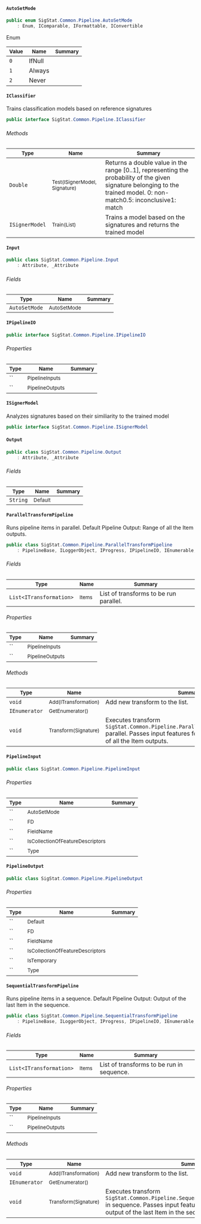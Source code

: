 #### `AutoSetMode`

```csharp
public enum SigStat.Common.Pipeline.AutoSetMode
    : Enum, IComparable, IFormattable, IConvertible

```

Enum

| <sub>Value</sub> | <sub>Name</sub> | <sub>Summary</sub> | 
| ---- | ---- | ---- | 
| `0` | IfNull |  | 
| `1` | Always |  | 
| `2` | Never |  | 


#### `IClassifier`

Trains classification models based on reference signatures
```csharp
public interface SigStat.Common.Pipeline.IClassifier

```

###### Methods

| <sub>Type</sub> | <sub>Name</sub> | <sub>Summary</sub> | 
| ---- | ---- | ---- | 
| `Double` | <sub>Test(ISignerModel, Signature)</sub> | Returns a double value in the range [0..1], representing the probability of the given signature belonging to the trained model.  <list type="bullet"><item>0: non-match</item><item>0.5: inconclusive</item><item>1: match</item></list> | 
| `ISignerModel` | <sub>Train(List<Signature>)</sub> | Trains a model based on the signatures and returns the trained model | 


#### `Input`

```csharp
public class SigStat.Common.Pipeline.Input
    : Attribute, _Attribute

```

###### Fields

| <sub>Type</sub> | <sub>Name</sub> | <sub>Summary</sub> | 
| ---- | ---- | ---- | 
| `AutoSetMode` | <sub>AutoSetMode</sub> |  | 


#### `IPipelineIO`

```csharp
public interface SigStat.Common.Pipeline.IPipelineIO

```

###### Properties

| <sub>Type</sub> | <sub>Name</sub> | <sub>Summary</sub> | 
| ---- | ---- | ---- | 
| `` | <sub>PipelineInputs</sub> |  | 
| `` | <sub>PipelineOutputs</sub> |  | 


#### `ISignerModel`

Analyzes signatures based on their similiarity to the trained model
```csharp
public interface SigStat.Common.Pipeline.ISignerModel

```

#### `Output`

```csharp
public class SigStat.Common.Pipeline.Output
    : Attribute, _Attribute

```

###### Fields

| <sub>Type</sub> | <sub>Name</sub> | <sub>Summary</sub> | 
| ---- | ---- | ---- | 
| `String` | <sub>Default</sub> |  | 


#### `ParallelTransformPipeline`

Runs pipeline items in parallel.  <para>Default Pipeline Output: Range of all the Item outputs.</para>
```csharp
public class SigStat.Common.Pipeline.ParallelTransformPipeline
    : PipelineBase, ILoggerObject, IProgress, IPipelineIO, IEnumerable, ITransformation

```

###### Fields

| <sub>Type</sub> | <sub>Name</sub> | <sub>Summary</sub> | 
| ---- | ---- | ---- | 
| `List<ITransformation>` | <sub>Items</sub> | List of transforms to be run parallel. | 


###### Properties

| <sub>Type</sub> | <sub>Name</sub> | <sub>Summary</sub> | 
| ---- | ---- | ---- | 
| `` | <sub>PipelineInputs</sub> |  | 
| `` | <sub>PipelineOutputs</sub> |  | 


###### Methods

| <sub>Type</sub> | <sub>Name</sub> | <sub>Summary</sub> | 
| ---- | ---- | ---- | 
| `void` | <sub>Add(ITransformation)</sub> | Add new transform to the list. | 
| `IEnumerator` | <sub>GetEnumerator()</sub> |  | 
| `void` | <sub>Transform(Signature)</sub> | Executes transform `SigStat.Common.Pipeline.ParallelTransformPipeline.Items` parallel.  Passes input features for each.  Output is a range of all the Item outputs. | 


#### `PipelineInput`

```csharp
public class SigStat.Common.Pipeline.PipelineInput

```

###### Properties

| <sub>Type</sub> | <sub>Name</sub> | <sub>Summary</sub> | 
| ---- | ---- | ---- | 
| `` | <sub>AutoSetMode</sub> |  | 
| `` | <sub>FD</sub> |  | 
| `` | <sub>FieldName</sub> |  | 
| `` | <sub>IsCollectionOfFeatureDescriptors</sub> |  | 
| `` | <sub>Type</sub> |  | 


#### `PipelineOutput`

```csharp
public class SigStat.Common.Pipeline.PipelineOutput

```

###### Properties

| <sub>Type</sub> | <sub>Name</sub> | <sub>Summary</sub> | 
| ---- | ---- | ---- | 
| `` | <sub>Default</sub> |  | 
| `` | <sub>FD</sub> |  | 
| `` | <sub>FieldName</sub> |  | 
| `` | <sub>IsCollectionOfFeatureDescriptors</sub> |  | 
| `` | <sub>IsTemporary</sub> |  | 
| `` | <sub>Type</sub> |  | 


#### `SequentialTransformPipeline`

Runs pipeline items in a sequence.  <para>Default Pipeline Output: Output of the last Item in the sequence.</para>
```csharp
public class SigStat.Common.Pipeline.SequentialTransformPipeline
    : PipelineBase, ILoggerObject, IProgress, IPipelineIO, IEnumerable, ITransformation

```

###### Fields

| <sub>Type</sub> | <sub>Name</sub> | <sub>Summary</sub> | 
| ---- | ---- | ---- | 
| `List<ITransformation>` | <sub>Items</sub> | List of transforms to be run in sequence. | 


###### Properties

| <sub>Type</sub> | <sub>Name</sub> | <sub>Summary</sub> | 
| ---- | ---- | ---- | 
| `` | <sub>PipelineInputs</sub> |  | 
| `` | <sub>PipelineOutputs</sub> |  | 


###### Methods

| <sub>Type</sub> | <sub>Name</sub> | <sub>Summary</sub> | 
| ---- | ---- | ---- | 
| `void` | <sub>Add(ITransformation)</sub> | Add new transform to the list. | 
| `IEnumerator` | <sub>GetEnumerator()</sub> |  | 
| `void` | <sub>Transform(Signature)</sub> | Executes transform `SigStat.Common.Pipeline.SequentialTransformPipeline.Items` in sequence.  Passes input features for each.  Output is the output of the last Item in the sequence. | 


